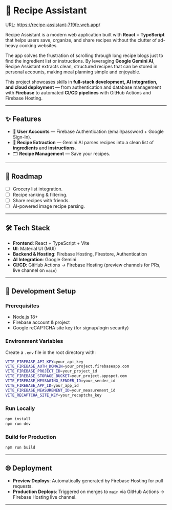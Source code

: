 # 🍳 Recipe Assistant

URL: https://recipe-assistant-719fe.web.app/

Recipe Assistant is a modern web application built with **React + TypeScript** that helps users save, organize, and share recipes without the clutter of ad-heavy cooking websites.

The app solves the frustration of scrolling through long recipe blogs just to find the ingredient list or instructions. By leveraging **Google Gemini AI**, Recipe Assistant extracts clean, structured recipes that can be stored in personal accounts, making meal planning simple and enjoyable.

This project showcases skills in **full-stack development, AI integration, and cloud deployment** — from authentication and database management with **Firebase** to automated **CI/CD pipelines** with GitHub Actions and Firebase Hosting.

---

## ✨ Features

* 🔐 **User Accounts** — Firebase Authentication (email/password + Google Sign-In).
* 📖 **Recipe Extraction** — Gemini AI parses recipes into a clean list of **ingredients** and **instructions**.
* 🗂️ **Recipe Management** — Save your recipes.

---

## 📌 Roadmap

* [ ] Grocery list integration.
* [ ] Recipe ranking & filtering.
* [ ] Share recipes with friends.
* [ ] AI-powered image recipe parsing.

---

## 🛠️ Tech Stack

* **Frontend**: React + TypeScript + Vite
* **UI**: Material UI (MUI)
* **Backend & Hosting**: Firebase Hosting, Firestore, Authentication
* **AI Integration**: Google Gemini
* **CI/CD**: GitHub Actions → Firebase Hosting (preview channels for PRs, live channel on `main`)

---

## 🚀 Development Setup

### Prerequisites

* Node.js 18+
* Firebase account & project
* Google reCAPTCHA site key (for signup/login security)

### Environment Variables

Create a `.env` file in the root directory with:

```bash
VITE_FIREBASE_API_KEY=your_api_key
VITE_FIREBASE_AUTH_DOMAIN=your_project.firebaseapp.com
VITE_FIREBASE_PROJECT_ID=your_project_id
VITE_FIREBASE_STORAGE_BUCKET=your_project.appspot.com
VITE_FIREBASE_MESSAGING_SENDER_ID=your_sender_id
VITE_FIREBASE_APP_ID=your_app_id
VITE_FIREBASE_MEASUREMENT_ID=your_measurement_id
VITE_RECAPTCHA_SITE_KEY=your_recaptcha_key
```

### Run Locally

```bash
npm install
npm run dev
```

### Build for Production

```bash
npm run build
```

---

## 🌐 Deployment

* **Preview Deploys**: Automatically generated by Firebase Hosting for pull requests.
* **Production Deploys**: Triggered on merges to `main` via GitHub Actions → Firebase Hosting live channel.

---